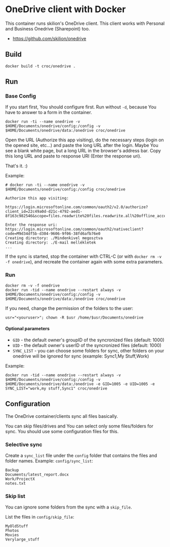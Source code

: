 # OneDrive client with Docker

This container runs skilion's OneDrive client. This client works with Personal and Business Onedrive (Sharepoint) too.

  - https://github.com/skilion/onedrive


## Build

```
docker build -t croc/onedrive .
```

## Run


### Base Config

If you start first, You should configure first.
Run without `-d`, because You have to answer to a form in the container.

```
docker run -ti --name onedrive -v $HOME/Documents/onedrive/config:/config -v $HOME/Documents/onedrive/data:/onedrive croc/onedrive
```

Open the URL (Authorize this app visiting), do the necessary steps (login on the opened site, etc...) and paste the long URL after the login.
Maybe You see a blank white page, but a long URL in the browser's address bar. Copy this long URL and paste to response URI (Enter the response uri).

That's it. :)

Example:
```
# docker run -ti --name onedrive -v $HOME/Documents/onedrive/config:/config croc/onedrive

Authorize this app visiting:

https://login.microsoftonline.com/common/oauth2/v2.0/authorize?client_id=22c49a0d-d21c-4792-aed1-8f163c982546&scope=files.readwrite%20files.readwrite.all%20offline_access&response_type=code&redirect_uri=https://login.microsoftonline.com/common/oauth2/nativeclient

Enter the response uri: https://login.microsoftonline.com/common/oauth2/nativeclient?code=M9d34df5b-d304-9606-9f06-38fd6afb76e0 
Creating directory: ./Mindenkivel megosztva
Creating directory: ./E-mail mellékletek
...
```

If the sync is started, stop the container with CTRL-C (or with `docker rm -v -f onedrive`), and recreate the container again with some extra parameters.

### Run

```
docker rm -v -f onedrive
docker run -tid --name onedrive --restart always -v $HOME/Documents/onedrive/config:/config -v $HOME/Documents/onedrive/data:/onedrive croc/onedrive
```


If you need, change the permission of the folders to the user:

```
usr="<youruser>"; chown -R $usr /home/$usr/Documents/onedrive
```

#### Optional parameters

  - `GID` - the default owner's groupID of the syncronized files (default: 1000)
  - `UID` - the default owner's userID of the syncronized files (default: 1000)
  - `SYNC_LIST` - you can choose some folders for sync, other folders on your onedrive will be ignored for sync (example: Sync1,My Stuff,Work)

Example:
```
docker run -tid --name onedrive --restart always -v $HOME/Documents/onedrive/config:/config -v $HOME/Documents/onedrive/data:/onedrive -e GID=1005 -e UID=1005 -e SYNC_LIST="work,my stuff,Sync1" croc/onedrive
```

## Configuration

The OneDrive container/clients sync all files basically.

You can skip files/drives and You can select only some files/folders for sync. You should use some configuration files for this.

### Selective sync

Create a `sync_list` file under the `config` folder that contains the files and folder names.
Example:
`config/sync_list`:
```
Backup
Documents/latest_report.docx
Work/ProjectX
notes.txt
```

### Skip list

You can ignore some folders from the sync with a `skip_file`.

List the files in `config/skip_file`:
```
MyOldStuff
Photos
Movies
Verylarge_stuff
```
